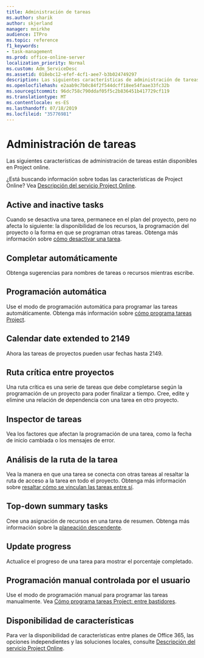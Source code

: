 ```yaml
---
title: Administración de tareas
ms.author: sharik
author: skjerland
manager: mnirkhe
audience: ITPro
ms.topic: reference
f1_keywords:
- task-management
ms.prod: office-online-server
localization_priority: Normal
ms.custom: Adm_ServiceDesc
ms.assetid: 018ebc12-efef-4cf1-aee7-b3b024749297
description: Las siguientes características de administración de tareas están disponibles en Project online.
ms.openlocfilehash: e2aab9c7b0c84f2f544dcff18ee54faae33fc32b
ms.sourcegitcommit: 96dc758c790ddaf05f5c2b836451b417729cf119
ms.translationtype: MT
ms.contentlocale: es-ES
ms.lasthandoff: 07/18/2019
ms.locfileid: "35776981"
---
```

# <a name="task-management"></a>Administración de tareas

Las siguientes características de administración de tareas están disponibles en Project online.
  
¿Está buscando información sobre todas las características de Project Online? Vea [Descripción del servicio Project Online](project-online-service-description.md).
  
## <a name="active-and-inactive-tasks"></a>Active and inactive tasks
<a name="bkmk_ActiveInactiveTasks"> </a>

Cuando se desactiva una tarea, permanece en el plan del proyecto, pero no afecta lo siguiente: la disponibilidad de los recursos, la programación del proyecto o la forma en que se programan otras tareas. Obtenga más información sobre [cómo desactivar una tarea](https://go.microsoft.com/fwlink/p/?LinkId=271335).
  
## <a name="auto-complete"></a>Completar automáticamente
<a name="bkmk_AutoComplete"> </a>

Obtenga sugerencias para nombres de tareas o recursos mientras escribe. 
  
## <a name="automatic-scheduling"></a>Programación automática
<a name="bkmk_AutomaticScheduling"> </a>

Use el modo de programación automática para programar las tareas automáticamente. Obtenga más información sobre [cómo programa tareas Project](https://go.microsoft.com/fwlink/p/?LinkId=271331). 
  
## <a name="calendar-date-extended-to-2149"></a>Calendar date extended to 2149
<a name="bkmk_Calendardatextended"> </a>

Ahora las tareas de proyectos pueden usar fechas hasta 2149. 
  
## <a name="cross-project-critical-path"></a>Ruta crítica entre proyectos
<a name="bkmk_Cross_projectcriticalpath"> </a>

Una ruta crítica es una serie de tareas que debe completarse según la programación de un proyecto para poder finalizar a tiempo. Cree, edite y elimine una relación de dependencia con una tarea en otro proyecto. 
  
## <a name="task-inspector"></a>Inspector de tareas
<a name="bkmk_Taskinspector"> </a>

Vea los factores que afectan la programación de una tarea, como la fecha de inicio cambiada o los mensajes de error.
  
## <a name="task-path-analysis"></a>Análisis de la ruta de la tarea
<a name="bkmk_TaskPath"> </a>

Vea la manera en que una tarea se conecta con otras tareas al resaltar la ruta de acceso a la tarea en todo el proyecto. Obtenga más información sobre [resaltar cómo se vinculan las tareas entre sí](https://go.microsoft.com/fwlink/p/?LinkId=271345).
  
## <a name="top-down-summary-tasks"></a>Top-down summary tasks
<a name="bkmk_Topdownsummarytasks"> </a>

Cree una asignación de recursos en una tarea de resumen. Obtenga más información sobre la [planeación descendente](https://go.microsoft.com/fwlink/p/?LinkId=271333).
  
## <a name="update-progress"></a>Update progress
<a name="bkmk_Updateprogress"> </a>

Actualice el progreso de una tarea para mostrar el porcentaje completado.
  
## <a name="user-controlled-and-manual-scheduling"></a>Programación manual controlada por el usuario
<a name="bkmk_User_controlledManualscheduling"> </a>

Use el modo de programación manual para programar las tareas manualmente. Vea [Cómo programa tareas Project: entre bastidores](https://go.microsoft.com/fwlink/p/?LinkId=271331).
  
## <a name="feature-availability"></a>Disponibilidad de características
<a name="bkmk_User_controlledManualscheduling"> </a>

Para ver la disponibilidad de características entre planes de Office 365, las opciones independientes y las soluciones locales, consulte [Descripción del servicio Project Online](project-online-service-description.md).
  

